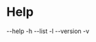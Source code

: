 <h1>Help</h3>
<line>
<span>
  --help -h  
</span>
  
  <span>
  --list -l 
</span>
  
  <span>
  --version -v  
</span>

